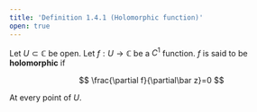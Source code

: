 ```yaml
---
title: 'Definition 1.4.1 (Holomorphic function)'
open: true
---
```


Let $U\subset\mathbb C$ be open. Let $f:U\to\mathbb C$ be a $C^1$
function. $f$ is said to be **holomorphic** if

$$
\frac{\partial f}{\partial\bar z}=0
$$

At every point of $U$.
